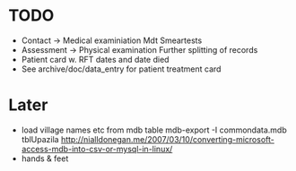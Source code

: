 # TODO

* Contact -> Medical examiniation
    Mdt
    Smeartests
* Assessment -> Physical examination
    Further splitting of records
* Patient card w. RFT dates and date died
* See archive/doc/data_entry for patient treatment card

# Later

* load village names etc from mdb table
    mdb-export -I commondata.mdb tblUpazila
    http://nialldonegan.me/2007/03/10/converting-microsoft-access-mdb-into-csv-or-mysql-in-linux/
* hands & feet 


